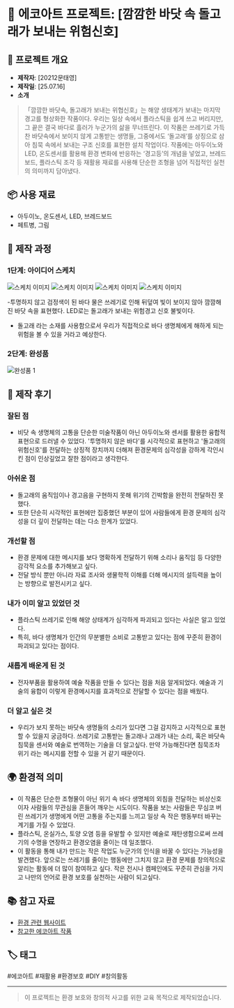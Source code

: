   # 🌱 에코아트 프로젝트: [깜깜한 바닷 속 돌고래가 보내는 위험신호]

## 📖 프로젝트 개요
- **제작자**: [20212문태영]
- **제작일**: [25.07.16]
- **소개**
> 「깜깜한 바닷속, 돌고래가 보내는 위협신호」는 해양 생태계가 보내는 마지막 경고를 형상화한 작품이다.
우리는 일상 속에서 플라스틱을 쉽게 쓰고 버리지만,
그 끝은 결국 바다로 흘러가 누군가의 삶을 무너뜨린다.
이 작품은 쓰레기로 가득 찬 바닷속에서 보이지 않게 고통받는 생명들,
그중에서도 ‘돌고래’를 상징으로 삼아 침묵 속에서 보내는 구조 신호를 표현한 설치 작업이다.
작품에는 아두이노와 LED, 온도센서를 활용해
환경 변화에 반응하는 ‘경고등’의 개념을 넣었고,
브레드보드, 플라스틱 조각 등 재활용 재료를 사용해
단순한 조형을 넘어 직접적인 실천의 의미까지 담아냈다.


## 📦 사용 재료
- 아두이노, 온도센서, LED, 브레드보드
- 페트병, 그림

## 🔧 제작 과정

### 1단계: 아이디어 스케치
![스케치 이미지](1.jpg)
![스케치 이미지](2.jpg)
![스케치 이미지](3.jpg)
![스케치 이미지](4.jpg)



-투명하지 않고 검정색이 된 바다 물은 쓰레기로 인해 뒤덮여 빛이 보이지 않아 깜깜해진 바닷 속을 표현했다. LED로는 돌고래가 보내는 위험경고 신호 불빛이다.
- 돌고래 라는 소재를 사용함으로서 우리가 직접적으로 바다 생명체에게 해하게 되는 위험을 볼 수 있을 거라고 예상한다.

### 2단계: 완성품
![완성품 1](5.jpg)

## 💭 제작 후기
### 잘된 점
- 비닷 속 생명체의 고통을 단순한 미술작품이 아닌 아두이노와 센서를 활용한 융합적 표현으로 드러낼 수 있었다. '투명하지 않은 바다'를 시각적으로 표현하고 '돌고래의 위험신호'를 전달하는 상징적 장치까지 더해져 환경문제의 심각성을 강하게 각인시킨 점이 인상깊었고 잘한 점이라고 생각한다.

### 아쉬운 점
- 돌고래의 움직임이나 경고음을 구현하지 못해 위기의 긴박함을 완전히 전달하진 못했다.
- 또한 단순히 시각적인 표현에만 집중했던 부분이 있어 사람들에게 환경 문제의 심각성을 더 깊이 전달하는 데는 다소 한계가 있었다.

### 개선할 점
- 환경 문제에 대한 메시지를 보다 명확하게 전달하기 위해 소리나 움직임 등 다양한 감각적 요소를 추가해보고 싶다.
- 전달 방식 뿐만 아니라 자료 조사와 생물학적 이해를 더해 메시지의 설득력을 높이는 방향으로 발전시키고 싶다.

### 내가 이미 알고 있었던 것
- 플라스틱 쓰레기로 인해 해양 상태계가 심각하게 파괴되고 있다는 사실은 알고 있었다.
- 특히, 바다 생명체가 인간의 무분별한 소비로 고통받고 있다는 점에 꾸준히 환경이 파괴되고 있다는 점이다.

### 새롭게 배운게 된 것
- 전자부품을 활용하여 예술 작품을 만들 수 있다는 점을 처음 알게되었다. 예술과 기술의 융합이 이렇게 환경메시지를 효과적으로 전달할 수 있다는 점을 배웠다.

### 더 알고 싶은 것
- 우리가 보지 못하는 바닷속 생명들의 소리가 있다면 그걸 감지하고 시각적으로 표현할 수 있을지 궁금하다. 쓰레기로 고통받는 돌고래나 고래가 내는 소리, 혹은 바닷속 침묵을 센서와 예술로 번역하는 기술을 더 알고싶다. 만약 가능해진다면 침묵조차 위기 라는 메시지를 전할 수 있을 거 같기 때문이다.

## 🌍 환경적 의미
- 이 작품은 단순한 조형물이 아닌 위기 속 바다 생명체의 외침을 전달하는 비상신호이자 사람들의 무관심을 흔들어 깨우는 시도이다. 작품을 보는 사람들은 무심코 버린 쓰레기가 생명에게 어떤 고통을 주는지를 느끼고 일상 속 작은 행동부터 바꾸는 계기를 가질 수 있었다.
- 플라스틱, 온실가스, 토양 오염 등을 유발할 수 있지만 예술로 재탄생함으로써 쓰레기의 수명을 연장하고 환경오염을 줄이는 데 일조했다.
- 이 활동을 통해 내가 만드는 작은 작업도 누군가의 인식을 바꿀 수 있다는 가능성을 발견했다. 앞으로는 쓰레기를 줄이는 행동에만 그치지 않고 환경 문제를 창의적으로 알리는 활동에 더 많이 참여하고 싶다. 작은 전시나 캠페인에도 꾸준히 관심을 가지고 나만의 언어로 환경 보호를 실천하는 사람이 되고싶다.

## 📚 참고 자료
- [환경 관련 웹사이트](링크)
- [참고한 에코아트 작품](링크)

## 🏷️ 태그
#에코아트 #재활용 #환경보호 #DIY #창의활동

---

> 이 프로젝트는 환경 보호와 창의적 사고를 위한 교육 목적으로 제작되었습니다.

